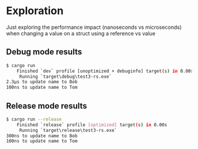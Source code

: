 # Exploration

Just exploring the performance impact (nanoseconds vs microseconds) when changing a value on a struct using a reference vs value

## Debug mode results

```sh
$ cargo run
    Finished `dev` profile [unoptimized + debuginfo] target(s) in 0.00s
     Running `target\debug\test3-rs.exe`
2.3µs to update name to Bob
100ns to update name to Tom
```

## Release mode results

```sh
$ cargo run --release
    Finished `release` profile [optimized] target(s) in 0.00s
     Running `target\release\test3-rs.exe`
300ns to update name to Bob
100ns to update name to Tom
```
